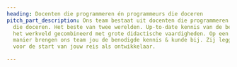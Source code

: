 ```yaml
---
heading: Docenten die programmeren én programmeurs die doceren
pitch_part_description: Ons team bestaat uit docenten die programmeren én  uit programmeurs
  die doceren. Het beste van twee werelden. Up-to-date kennis van de behoeften uit
  het werkveld gecombineerd met grote didactische vaardigheden. Op een effectieve
  manier brengen ons team jou de benodigde kennis & kunde bij. Zij leggen de basis
  voor de start van jouw reis als ontwikkelaar.

---
```

